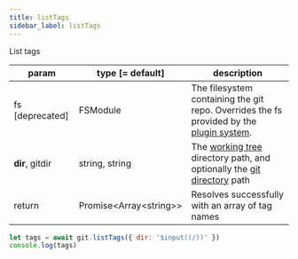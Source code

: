 ```yaml
---
title: listTags
sidebar_label: listTags
---
```


List tags

| param           | type [= default]           | description                                                                                                    |
| --------------- | -------------------------- | -------------------------------------------------------------------------------------------------------------- |
| fs [deprecated] | FSModule                   | The filesystem containing the git repo. Overrides the fs provided by the [plugin system](./plugin_fs.md).      |
| **dir**, gitdir | string, string             | The [working tree](dir-vs-gitdir.md) directory path, and optionally the [git directory](dir-vs-gitdir.md) path |
| return          | Promise\<Array\<string\>\> | Resolves successfully with an array of tag names                                                               |

```js live
let tags = await git.listTags({ dir: '$input((/))' })
console.log(tags)
```